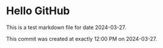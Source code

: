 # Hello GitHub
This is a test markdown file for date 2024-03-27.

This commit was created at exactly 12:00 PM on 2024-03-27.
